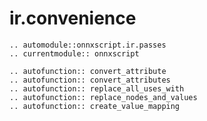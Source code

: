 # ir.convenience

```{eval-rst}
.. automodule::onnxscript.ir.passes
.. currentmodule:: onnxscript
```


```{eval-rst}
.. autofunction:: convert_attribute
.. autofunction:: convert_attributes
.. autofunction:: replace_all_uses_with
.. autofunction:: replace_nodes_and_values
.. autofunction:: create_value_mapping
```
